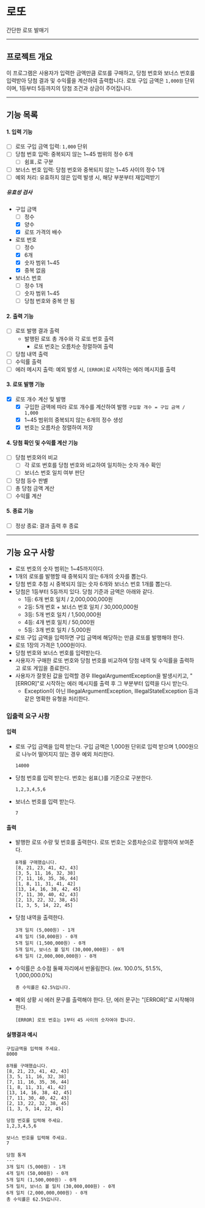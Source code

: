# 로또

간단한 로또 발매기

---

## 프로젝트 개요

이 프로그램은 사용자가 입력한 금액만큼 로또를 구매하고, 당첨 번호와 보너스 번호를 입력받아 당첨 결과 및 수익률을 계산하여 출력합니다. 로또 구입 금액은 `1,000원` 단위이며, 1등부터 5등까지의 당첨 조건과
상금이 주어집니다.

---

## 기능 목록

#### 1. 입력 기능

- [ ] 로또 구입 금액 입력: `1,000` 단위
- [ ] 당첨 번호 입력: 중복되지 않는 1~45 범위의 정수 6개
    - [ ] 쉼표`,`로 구분
- [ ] 보너스 번호 입력: 당첨 번호와 중복되지 않는 1~45 사이의 정수 1개
- [ ] 예외 처리: 유효하지 않은 입력 발생 시, 해당 부분부터 재입력받기

##### 유효성 검사

- 구입 금액
    - [ ] 정수
    - [X] 양수
    - [X] 로또 가격의 배수
- 로또 번호
    - [ ] 정수
    - [X] 6개
    - [X] 숫자 범위 1~45
    - [X] 중복 없음
- 보너스 번호
    - [ ] 정수 1개
    - [ ] 숫자 범위 1~45
    - [ ] 당첨 번호와 중복 안 됨

#### 2. 출력 기능

- [ ] 로또 발행 결과 출력
    - 발행된 로또 총 개수와 각 로또 번호 출력
        - 로또 번호는 오름차순 정렬하여 출력
- [ ] 당첨 내역 출력
- [ ] 수익률 출력
- [ ] 에러 메시지 출력: 예외 발생 시, `[ERROR]`로 시작하는 에러 메시지를 출력

#### 3. 로또 발행 기능

- [X] 로또 개수 계산 및 발행
    - [X] 구입한 금액에 따라 로또 개수를 계산하여 발행
      `구입할 개수 = 구입 금액 / 1,000`
    - [X] 1~45 범위의 중복되지 않는 6개의 정수 생성
    - [X] 번호는 오름차순 정렬하여 저장

#### 4. 당첨 확인 및 수익률 계산 기능

- [ ] 당첨 번호와의 비교
    - [ ] 각 로또 번호를 당첨 번호와 비교하여 일치하는 숫자 개수 확인
    - [ ] 보너스 번호 일치 여부 판단
- [ ] 당첨 등수 판별
- [ ] 총 당첨 금액 계산
- [ ] 수익률 계산

#### 5. 종료 기능

- [ ] 정상 종료: 결과 출력 후 종료

---

## 기능 요구 사항

- 로또 번호의 숫자 범위는 1~45까지이다.
- 1개의 로또를 발행할 때 중복되지 않는 6개의 숫자를 뽑는다.
- 당첨 번호 추첨 시 중복되지 않는 숫자 6개와 보너스 번호 1개를 뽑는다.
- 당첨은 1등부터 5등까지 있다. 당첨 기준과 금액은 아래와 같다.
    - 1등: 6개 번호 일치 / 2,000,000,000원
    - 2등: 5개 번호 + 보너스 번호 일치 / 30,000,000원
    - 3등: 5개 번호 일치 / 1,500,000원
    - 4등: 4개 번호 일치 / 50,000원
    - 5등: 3개 번호 일치 / 5,000원
- 로또 구입 금액을 입력하면 구입 금액에 해당하는 만큼 로또를 발행해야 한다.
- 로또 1장의 가격은 1,000원이다.
- 당첨 번호와 보너스 번호를 입력받는다.
- 사용자가 구매한 로또 번호와 당첨 번호를 비교하여 당첨 내역 및 수익률을 출력하고 로또 게임을 종료한다.
- 사용자가 잘못된 값을 입력할 경우 IllegalArgumentException을 발생시키고, "[ERROR]"로 시작하는 에러 메시지를 출력 후 그 부분부터 입력을 다시 받는다.
    - Exception이 아닌 IllegalArgumentException, IllegalStateException 등과 같은 명확한 유형을 처리한다.

### 입출력 요구 사항

#### 입력

- 로또 구입 금액을 입력 받는다. 구입 금액은 1,000원 단위로 입력 받으며 1,000원으로 나누어 떨어지지 않는 경우 예외 처리한다.
    ```text
    14000
    ```
- 당첨 번호를 입력 받는다. 번호는 쉼표(,)를 기준으로 구분한다.
    ```
    1,2,3,4,5,6
    ```
- 보너스 번호를 입력 받는다.
    ```text
    7
    ```

#### 출력

- 발행한 로또 수량 및 번호를 출력한다. 로또 번호는 오름차순으로 정렬하여 보여준다.
    ```
    8개를 구매했습니다.
    [8, 21, 23, 41, 42, 43]
    [3, 5, 11, 16, 32, 38]
    [7, 11, 16, 35, 36, 44]
    [1, 8, 11, 31, 41, 42]
    [13, 14, 16, 38, 42, 45]
    [7, 11, 30, 40, 42, 43]
    [2, 13, 22, 32, 38, 45]
    [1, 3, 5, 14, 22, 45]
    ```  

- 당첨 내역을 출력한다.
    ```text
    3개 일치 (5,000원) - 1개
    4개 일치 (50,000원) - 0개
    5개 일치 (1,500,000원) - 0개
    5개 일치, 보너스 볼 일치 (30,000,000원) - 0개
    6개 일치 (2,000,000,000원) - 0개
    ```
- 수익률은 소수점 둘째 자리에서 반올림한다. (ex. 100.0%, 51.5%, 1,000,000.0%)
    ```text
    총 수익률은 62.5%입니다.
    ```  
- 예외 상황 시 에러 문구를 출력해야 한다. 단, 에러 문구는 "[ERROR]"로 시작해야 한다.
    ```text
    [ERROR] 로또 번호는 1부터 45 사이의 숫자여야 합니다.
    ```

#### 실행결과 예시

```text
구입금액을 입력해 주세요.
8000

8개를 구매했습니다.
[8, 21, 23, 41, 42, 43] 
[3, 5, 11, 16, 32, 38] 
[7, 11, 16, 35, 36, 44] 
[1, 8, 11, 31, 41, 42] 
[13, 14, 16, 38, 42, 45] 
[7, 11, 30, 40, 42, 43] 
[2, 13, 22, 32, 38, 45] 
[1, 3, 5, 14, 22, 45]

당첨 번호를 입력해 주세요.
1,2,3,4,5,6

보너스 번호를 입력해 주세요.
7

당첨 통계
---
3개 일치 (5,000원) - 1개
4개 일치 (50,000원) - 0개
5개 일치 (1,500,000원) - 0개
5개 일치, 보너스 볼 일치 (30,000,000원) - 0개
6개 일치 (2,000,000,000원) - 0개
총 수익률은 62.5%입니다.
```